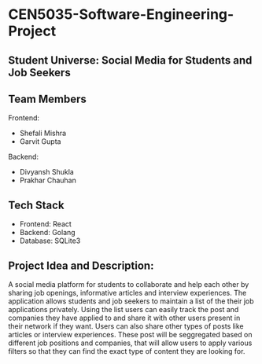 # CEN5035-Software-Engineering-Project

## Student Universe: Social Media for Students and Job Seekers

## Team Members

Frontend:
- Shefali Mishra
- Garvit Gupta

Backend:
- Divyansh Shukla
- Prakhar Chauhan


## Tech Stack
- Frontend: React 
- Backend: Golang
- Database: SQLite3

## Project Idea and Description:
A social media platform for students to collaborate and help each other by sharing job openings, informative articles and interview experiences. 
The application allows students and job seekers to maintain a list of the their job applications privately. Using the list users can easily track the post and companies they have applied to and share it with other users present in their network if they want. Users can also share other types of posts like articles or interview experiences. These post will be seggregated based on different job positions and companies, that will allow users to apply various filters so that they can find the exact type of content they are looking for.
